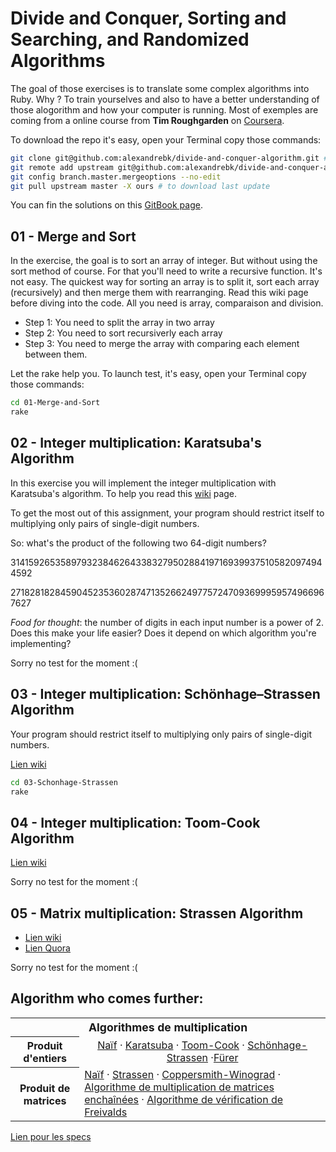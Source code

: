 # Divide and Conquer, Sorting and Searching, and Randomized Algorithms

The goal of those exercises is to translate some complex algorithms into Ruby. Why ? To train yourselves and also to have a better understanding of those  alogorithm and how your computer is running. Most of exemples are coming from a online course from **Tim Roughgarden** on [Coursera](https://www.coursera.org/learn/algorithms-divide-conquer).

To download the repo it's easy, open your Terminal copy those commands:

```bash
git clone git@github.com:alexandrebk/divide-and-conquer-algorithm.git # download the repo
git remote add upstream git@github.com:alexandrebk/divide-and-conquer-algorithm.git # add a remote branch for update
git config branch.master.mergeoptions --no-edit
git pull upstream master -X ours # to download last update
```

You can fin the solutions on this [GitBook page](https://korium.gitbook.io/algoritms/).

## 01 - Merge and Sort

In the exercise, the goal is to sort an array of integer. But without using the sort method of course. For that you'll need to write a recursive function. It's not easy. The quickest way for sorting an array is to split it, sort each array (recursively) and then merge them with rearranging. Read this wiki page before diving into the code. All you need is array, comparaison and division.

* Step 1: You need to split the array in two array
* Step 2: You need to sort recursiverly each array
* Step 3: You need to merge the array with comparing each element between them.

Let the rake help you. To launch test, it's easy, open your Terminal copy those commands:

```bash
cd 01-Merge-and-Sort
rake
```

## 02 - Integer multiplication: Karatsuba's Algorithm

In this exercise you will implement the integer multiplication with Karatsuba's algorithm. To help you read this [wiki](https://en.wikipedia.org/wiki/Karatsuba_algorithm) page.

To get the most out of this assignment, your program should restrict itself to multiplying only pairs of single-digit numbers.

So: what's the product of the following two 64-digit numbers?

3141592653589793238462643383279502884197169399375105820974944592

2718281828459045235360287471352662497757247093699959574966967627

*Food for thought*: the number of digits in each input number is a power of 2. Does this make your life easier? Does it depend on which algorithm you're implementing?

Sorry no test for the moment :(

## 03 - Integer multiplication: Schönhage–Strassen Algorithm

Your program should restrict itself to multiplying only pairs of single-digit numbers.

[Lien wiki](https://en.wikipedia.org/wiki/Sch%C3%B6nhage%E2%80%93Strassen_algorithm)

```bash
cd 03-Schonhage-Strassen
rake
```

## 04 - Integer multiplication: Toom-Cook Algorithm

[Lien wiki](https://fr.wikipedia.org/wiki/Algorithme_Toom-Cook)

Sorry no test for the moment :(

## 05 - Matrix multiplication: Strassen Algorithm

* [Lien wiki](https://fr.wikipedia.org/wiki/Algorithme_de_Strassen)
* [Lien Quora](https://www.quora.com/What-is-the-most-interesting-algorithm)

Sorry no test for the moment :(

## Algorithm who comes further:

<table>
  <tbody>
    <tr>
      <th class="navbox-title" colspan="2" style=""><span style="font-size:110%">Algorithmes de multiplication</span></th>
    </tr>
    <tr>
      <th class="navbox-group" style="">Produit d'entiers</th>
      <td class="navbox-list navbox-even" style="text-align:center;;"><link rel="mw-deduplicated-inline-style" href="mw-data:TemplateStyles:r150514359"/><span class="nowrap"><a href="https://fr.wikipedia.org/wiki/Algorithme_de_multiplication" title="Algorithme de multiplication">Naïf</a></span>&#160;<span class="sep-liste">·</span> <span class="nowrap"><a href="https://fr.wikipedia.org/wiki/Algorithme_de_Karatsuba" title="Algorithme de Karatsuba">Karatsuba</a></span>&#160;<span class="sep-liste">·</span> <span class="nowrap"><a href="https://fr.wikipedia.org/wiki/Algorithme_Toom-Cook" title="Algorithme Toom-Cook">Toom-Cook</a></span>&#160;<span class="sep-liste">·</span> <span class="nowrap"><a href="https://fr.wikipedia.org/wiki/Algorithme_de_Sch%C3%B6nhage-Strassen" title="Algorithme de Schönhage-Strassen">Schönhage-Strassen</a></span>&#160;<span class="sep-liste">·<a href="https://fr.wikipedia.org/wiki/Algorithme_de_F%C3%BCrer">Fürer</a></span>
      </td>
    </tr>
    <tr>
      <th >Produit de matrices</th>
      <td ><span class="nowrap"><a href="https://fr.wikipedia.org/wiki/Produit_matriciel" title="Produit matriciel">Naïf</a></span>&#160;<span class="sep-liste">·</span> <span class="nowrap"><a href="https://fr.wikipedia.org/wiki/Algorithme_de_Strassen" title="Algorithme de Strassen">Strassen</a></span>&#160;<span class="sep-liste">·</span> <span class="nowrap"><a href="https://fr.wikipedia.org/wiki/Algorithme_de_Coppersmith-Winograd" title="Algorithme de Coppersmith-Winograd">Coppersmith-Winograd</a></span>&#160;<span class="sep-liste">·</span> <span class="nowrap"><a href="https://fr.wikipedia.org/wiki/Algorithme_de_multiplication_de_matrices_encha%C3%AEn%C3%A9es" class="mw-redirect" title="Algorithme de multiplication de matrices enchaînées">Algorithme de multiplication de matrices enchaînées</a></span>&#160;<span class="sep-liste">·</span> <span class="nowrap"><a href="https://fr.wikipedia.org/wiki/Algorithme_de_Freivalds" title="Algorithme de Freivalds">Algorithme de vérification de Freivalds</a></span></td>
    </tr>
  </tbody>
</table>

[Lien pour les specs](https://relishapp.com/rspec/rspec-expectations/docs/built-in-matchers)

